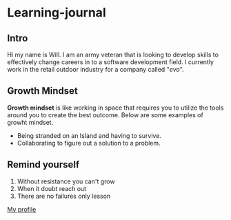 # Learning-journal

## Intro

Hi my name is Will. I am an army veteran that is looking to develop skills to effectively change careers in to a software development field. I currently work in the retail outdoor industry for a company called "*evo*". 

## Growth Mindset

**Growth mindset** is like working in space that requires you to utilize the tools around you to create the best outcome. Below are some examples of growht mindset.

* Being stranded on an Island and having to survive.
* Collaborating to figure out a solution to a problem.

## Remind yourself
1. Without resistance you can't grow
1. When it doubt reach out
1. There are no failures only lesson

[My profile](https://github.com/will-ing)
